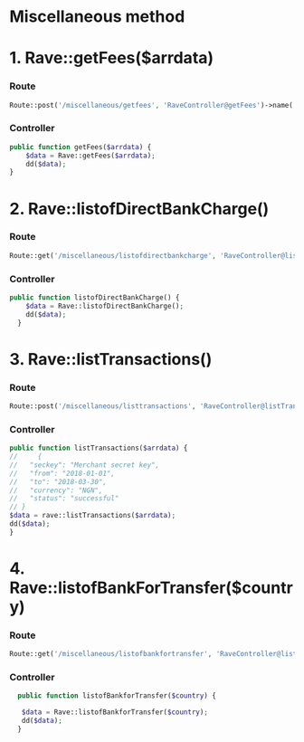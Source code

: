 # Miscellaneous method

# 1. Rave::getFees($arrdata)

### Route
```php
Route::post('/miscellaneous/getfees', 'RaveController@getFees')->name('getfees');
```

### Controller
```php
public function getFees($arrdata) {
    $data = Rave::getFees($arrdata);
    dd($data); 
}
```

# 2. Rave::listofDirectBankCharge()

### Route
```php
Route::get('/miscellaneous/listofdirectbankcharge', 'RaveController@listofDirectBankCharge')->name('listofdirectbankcharge');
```
### Controller
```php
public function listofDirectBankCharge() {
    $data = Rave::listofDirectBankCharge();
    dd($data);
  }
  ```

# 3. Rave::listTransactions()
### Route
```php
Route::post('/miscellaneous/listtransactions', 'RaveController@listTransactions')->name('listtransactions');
```

### Controller
```php
public function listTransactions($arrdata) {
//     {
//   "seckey": "Merchant secret key",
//   "from": "2018-01-01",
//   "to": "2018-03-30",
//   "currency": "NGN",
//   "status": "successful"
// }
$data = rave::listTransactions($arrdata);
dd($data);
}
```

# 4. Rave::listofBankForTransfer($country)
### Route
```php
Route::get('/miscellaneous/listofbankfortransfer', 'RaveController@listofBankForTransfer')->name('listofbankfortransfer');
```

### Controller
```php
  public function listofBankforTransfer($country) {

   $data = Rave::listofBankforTransfer($country);
   dd($data);
  }
  ```